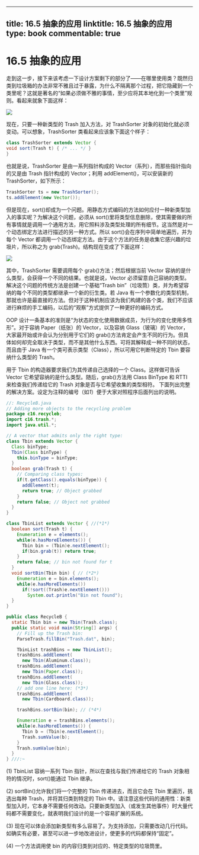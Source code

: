 
---
title: 16.5 抽象的应用
linktitle: 16.5 抽象的应用
type: book
commentable: true
---

# 16.5 抽象的应用

走到这一步，接下来该考虑一下设计方案剩下的部分了——在哪里使用类？既然归类到垃圾箱的办法非常不雅且过于暴露，为什么不隔离那个过程，把它隐藏到一个类里呢？这就是著名的“如果必须做不雅的事情，至少应将其本地化到一个类里”规则。看起来就象下面这样：

![](16-1.gif)

现在，只要一种新类型的 Trash 加入方法，对 TrashSorter 对象的初始化就必须变动。可以想象，TrashSorter 类看起来应该象下面这个样子：

```java
class TrashSorter extends Vector {
void sort(Trash t) { /* ... */ }
}
```

也就是说，TrashSorter 是由一系列指针构成的 Vector（系列），而那些指针指向的又是由 Trash 指针构成的 Vector；利用 addElement()，可以安装新的 TrashSorter，如下所示：

```java
TrashSorter ts = new TrashSorter();
ts.addElement(new Vector());
```

但是现在，sort()却成为一个问题。用静态方式编码的方法如何应付一种新类型加入的事实呢？为解决这个问题，必须从 sort()里将类型信息删除，使其需要做的所有事情就是调用一个通用方法，用它照料涉及类型处理的所有细节。这当然是对一个动态绑定方法进行描述的另一种方式。所以 sort()会在序列中简单地遍历，并为每个 Vector 都调用一个动态绑定方法。由于这个方法的任务是收集它感兴趣的垃圾片，所以称之为 grab(Trash)。结构现在变成了下面这样：

![](16-2.gif)

其中，TrashSorter 需要调用每个 grab()方法；然后根据当前 Vector 容纳的是什么类型，会获得一个不同的结果。也就是说，Vector 必须留意自己容纳的类型。解决这个问题的传统方法是创建一个基础“Trash bin”（垃圾筒）类，并为希望容纳的每个不同的类型都继承一个新的衍生类。若 Java 有一个参数化的类型机制，那就也许是最直接的方法。但对于这种机制应该为我们构建的各个类，我们不应该进行麻烦的手工编码，以后的“观察”方式提供了一种更好的编码方式。

OOP 设计一条基本的准则是“为状态的变化使用数据成员，为行为的变化使用多性形”。对于容纳 Paper（纸张）的 Vector，以及容纳 Glass（玻璃）的 Vector，大家最开始或许会认为分别用于它们的 grab()方法肯定会产生不同的行为。但具体如何却完全取决于类型，而不是其他什么东西。可将其解释成一种不同的状态，而且由于 Java 有一个类可表示类型（Class），所以可用它判断特定的 Tbin 要容纳什么类型的 Trash。

用于 Tbin 的构造器要求我们为其传递自己选择的一个 Class。这样做可告诉 Vector 它希望容纳的是什么类型。随后，grab()方法用 Class BinType 和 RTTI 来检查我们传递给它的 Trash 对象是否与它希望收集的类型相符。
下面列出完整的解决方案。设定为注释的编号（如*1*）便于大家对照程序后面列出的说明。

```java
//: RecycleB.java
// Adding more objects to the recycling problem
package c16.recycleb;
import c16.trash.*;
import java.util.*;

// A vector that admits only the right type:
class Tbin extends Vector {
  Class binType;
  Tbin(Class binType) {
    this.binType = binType;
  }
  boolean grab(Trash t) {
    // Comparing class types:
    if(t.getClass().equals(binType)) {
      addElement(t);
      return true; // Object grabbed
    }
    return false; // Object not grabbed
  }
}

class TbinList extends Vector { //(*1*)
  boolean sort(Trash t) {
    Enumeration e = elements();
    while(e.hasMoreElements()) {
      Tbin bin = (Tbin)e.nextElement();
      if(bin.grab(t)) return true;
    }
    return false; // bin not found for t
  }
  void sortBin(Tbin bin) { // (*2*)
    Enumeration e = bin.elements();
    while(e.hasMoreElements())
      if(!sort((Trash)e.nextElement()))
        System.out.println("Bin not found");
  }
}

public class RecycleB {
  static Tbin bin = new Tbin(Trash.class);
  public static void main(String[] args) {
    // Fill up the Trash bin:
    ParseTrash.fillBin("Trash.dat", bin);

    TbinList trashBins = new TbinList();
    trashBins.addElement(
      new Tbin(Aluminum.class));
    trashBins.addElement(
      new Tbin(Paper.class));
    trashBins.addElement(
      new Tbin(Glass.class));
    // add one line here: (*3*)
    trashBins.addElement(
      new Tbin(Cardboard.class));

    trashBins.sortBin(bin); // (*4*)

    Enumeration e = trashBins.elements();
    while(e.hasMoreElements()) {
      Tbin b = (Tbin)e.nextElement();
      Trash.sumValue(b);
    }
    Trash.sumValue(bin);
  }
} ///:~
```

(1) TbinList 容纳一系列 Tbin 指针，所以在查找与我们传递给它的 Trash 对象相符的情况时，sort()能通过 Tbin 继承。

(2) sortBin()允许我们将一个完整的 Tbin 传递进去，而且它会在 Tbin 里遍历，挑选出每种 Trash，并将其归类到特定的 Tbin 中。请注意这些代码的通用性：新类型加入时，它本身不需要任何改动。只要新类型加入（或发生其他事件）时大量代码都不需要变化，就表明我们设计的是一个容易扩展的系统。

(3) 现在可以体会添加新类型有多么容易了。为支持添加，只需要改动几行代码。如确实有必要，甚至可以进一步地改进设计，使更多的代码都保持“固定”。

(4) 一个方法调用使 bin 的内容归类到对应的、特定类型的垃圾筒里。

    